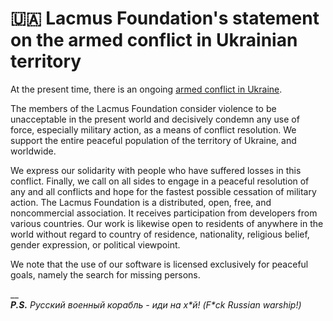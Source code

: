 # 🇺🇦 Lacmus Foundation's statement on the armed conflict in Ukrainian territory

At the present time, there is an ongoing [armed conflict in Ukraine](https://en.wikipedia.org/wiki/2022\_Russian\_invasion\_of\_Ukraine).&#x20;

The members of the Lacmus Foundation consider violence to be unacceptable in the present world and decisively condemn any use of force, especially military action, as a means of conflict resolution. We support the entire peaceful population of the territory of Ukraine, and worldwide.

&#x20;We express our solidarity with people who have suffered losses in this conflict. Finally, we call on all sides to engage in a peaceful resolution of any and all conflicts and hope for the fastest possible cessation of military action. The Lacmus Foundation is a distributed, open, free, and noncommercial association. It receives participation from developers from various countries. Our work is likewise open to residents of anywhere in the world without regard to country of residence, nationality, religious belief, gender expression, or political viewpoint.&#x20;

We note that the use of our software is licensed exclusively for peaceful goals, namely the search for missing persons.

__\
_**P.S.** Русский военный корабль - иди на х\*й! (F\*ck Russian warship!)_
